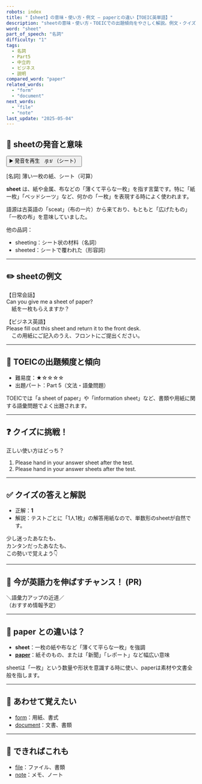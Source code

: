 ```yaml
---
robots: index
title: "【sheet】の意味・使い方・例文 ― paperとの違い【TOEIC英単語】"
description: "sheetの意味・使い方・TOEICでの出題傾向をやさしく解説。例文・クイズ付きでpaperとの違いもわかりやすく学べます。"
word: "sheet"
part_of_speech: "名詞"
difficulty: "1"
tags:
  - 名詞
  - Part5
  - 中立的
  - ビジネス
  - 説明
compared_word: "paper"
related_words:
  - "form"
  - "document"
next_words:
  - "file"
  - "note"
last_update: "2025-05-04"
---
```


## 🔰 sheetの発音と意味

<button class="play-audio" onclick="playTTS('sheet')">
  <span class="play-audio-main">
    ▶️ 発音を再生　/ʃiːt/
  </span>
  <span class="play-audio-sub">
    （シート）
  </span>
</button>

[名詞] 薄い一枚の紙、シート（可算）

**sheet** は、紙や金属、布などの「薄くて平らな一枚」を指す言葉です。特に「紙一枚」「ベッドシーツ」など、何かの「一枚」を表現する時によく使われます。

語源は古英語の「sceat」（布の一片）から来ており、もともと「広げたもの」「一枚の布」を意味していました。

他の品詞：  
- sheeting：シート状の材料（名詞）
- sheeted：シートで覆われた（形容詞）

---

## ✏️ sheetの例文

【日常会話】  
Can you give me a sheet of paper?  
　紙を一枚もらえますか？

【ビジネス英語】  
Please fill out this sheet and return it to the front desk.  
　この用紙にご記入のうえ、フロントにご提出ください。

---

## 🎯 TOEICの出題頻度と傾向

- 難易度：★☆☆☆☆
- 出題パート：Part 5（文法・語彙問題）

TOEICでは「a sheet of paper」や「information sheet」など、書類や用紙に関する語彙問題でよく出題されます。

---

## ❓ クイズに挑戦！

正しい使い方はどっち？

1. Please hand in your answer sheet after the test.  
2. Please hand in your answer sheets after the test.

---

## ✅ クイズの答えと解説

- 正解：**1**
- 解説：テストごとに「1人1枚」の解答用紙なので、単数形のsheetが自然です。

少し迷ったあなたも、  
カンタンだったあなたも、  
この勢いで覚えよう👇️

---

## 🚀 今が英語力を伸ばすチャンス！ (PR)

<div class="info-center">
＼語彙力アップの近道／<br>  
（おすすめ情報予定）
</div>

---

## 🤔  paper との違いは？

- **sheet**：一枚の紙や布など「薄くて平らな一枚」を強調
- **[paper](/word/paper/)**：紙そのもの、または「新聞」「レポート」など幅広い意味

sheetは「一枚」という数量や形状を意識する時に使い、paperは素材や文書全般を指します。

---

## 🧩 あわせて覚えたい

- [form](/word/form/)：用紙、書式
- [document](/word/document/)：文書、書類

---

## 📖 できればこれも

- [file](/word/file/)：ファイル、書類
- [note](/word/note/)：メモ、ノート

<!-- cvid: aid02_bid48 -->
